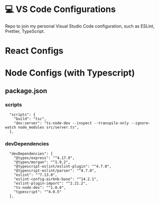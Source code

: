 # :computer: VS Code Configurations

Repo to join my personal Visual Studio Code configuration, such as ESLint, Prettier, TypeScript.

# React Configs

# Node Configs (with Typescript)

## **package.json**

### scripts

```
  "scripts": {
    "build": "tsc",
    "dev:server": "ts-node-dev --inspect --transpile-only --ignore-watch node_modules src/server.ts",
  },
```

### devDependencies

```
  "devDependencies": {
    "@types/express": "^4.17.9",
    "@types/morgan": "^1.9.2",
    "@typescript-eslint/eslint-plugin": "^4.7.0",
    "@typescript-eslint/parser": "^4.7.0",
    "eslint": "^7.13.0",
    "eslint-config-airbnb-base": "^14.2.1",
    "eslint-plugin-import": "^2.21.2",
    "ts-node-dev": "^1.0.0",
    "typescript": "^4.0.5"
  },
```
